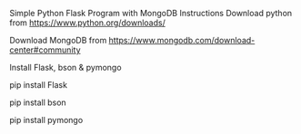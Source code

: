 Simple Python Flask Program with MongoDB
Instructions
Download python from https://www.python.org/downloads/

Download MongoDB from https://www.mongodb.com/download-center#community

Install Flask, bson & pymongo

pip install Flask

pip install bson

pip install pymongo
